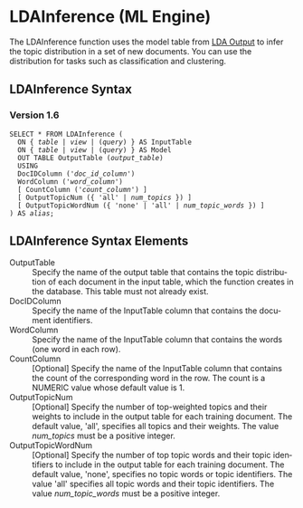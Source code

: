 <div class="nested0" aria-labelledby="ariaid-title1" topicindex="1" topicid="obg1507213444211" id="obg1507213444211"><h1 class="title topictitle1" id="ariaid-title1">LDAInference (ML Engine)</h1><div class="body conbody">
<p class="p">The LDAInference function uses the model table from <a href="yhu1540493988792.md">LDA Output</a> to infer the topic distribution in a set of new documents. You can use the distribution for tasks such as classification and clustering.</p></div><div class="topic reference nested1" aria-labelledby="ariaid-title2" topicindex="2" topicid="icb1507213497834" xml:lang="en-us" lang="en-us" id="icb1507213497834">
<h2 class="title topictitle2" id="ariaid-title2">LDAInference Syntax</h2><div class="body refbody"><div class="section" id="icb1507213497834__section_N1000E_N1000C_N10001">
<h3 class="title sectiontitle">Version 1.6</h3><pre class="pre codeblock" xml:space="preserve"><code>SELECT * FROM LDAInference (
  <span>ON { <var class="keyword varname">table</var> | <var class="keyword varname">view</var> | (<var class="keyword varname">query</var>) }</span> AS InputTable
  <span>ON { <var class="keyword varname">table</var> | <var class="keyword varname">view</var> | (<var class="keyword varname">query</var>) }</span> AS Model
  OUT TABLE OutputTable (<var class="keyword varname">output_table</var>)
  USING
  DocIDColumn ('<var class="keyword varname">doc_id_column</var>')
  WordColumn ('<var class="keyword varname">word_column</var>')
  [ CountColumn ('<var class="keyword varname">count_column</var>') ]
  [ OutputTopicNum ({ 'all' | <var class="keyword varname">num_topics</var> }) ]
  [ OutputTopicWordNum ({ 'none' | 'all' | <var class="keyword varname">num_topic_words</var> }) ]
) AS <var class="keyword varname">alias</var>;</code></pre></div></div></div><div class="topic reference nested1" aria-labelledby="ariaid-title3" topicindex="3" topicid="nus1507213656280" xml:lang="en-us" lang="en-us" id="nus1507213656280">
<h2 class="title topictitle2" id="ariaid-title3">LDAInference Syntax Elements</h2><div class="body refbody"><div class="section" id="nus1507213656280__section_N10011_N1000E_N10001"><dl class="dl parml"><dt class="dt pt dlterm">OutputTable</dt><dd class="dd pd">Specify the name of the output table that contains the topic distribution of each document in the input table, which the function creates in the database. This table must not already exist.</dd><dt class="dt pt dlterm">DocIDColumn</dt><dd class="dd pd">Specify the name of the InputTable column that contains the document identifiers.</dd><dt class="dt pt dlterm">WordColumn</dt><dd class="dd pd">Specify the name of the InputTable column that contains the words (one word in each row).</dd><dt class="dt pt dlterm">CountColumn</dt><dd class="dd pd">[Optional] Specify the name of the InputTable column that contains the count of the corresponding word in the row. The count is a NUMERIC value whose default value is 1.</dd><dt class="dt pt dlterm">OutputTopicNum</dt><dd class="dd pd">[Optional] Specify the number of top-weighted topics and their weights to include in the output table for each training document. The default value, 'all', specifies all topics and their weights. The value <var class="keyword varname">num_topics</var> must be a positive integer.</dd><dt class="dt pt dlterm">OutputTopicWordNum</dt><dd class="dd pd">[Optional] Specify the number of top topic words and their topic identifiers to include in the output table for each training document. The default value, 'none', specifies no topic words or topic identifiers. The value 'all' specifies all topic words and their topic identifiers. The value <var class="keyword varname">num_topic_words</var> must be a positive integer.</dd></dl></div></div></div></div>
